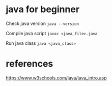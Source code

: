 # java for beginner

Check java version `java --version`

Compile java script `javac <java_file>.java`

Run java class `java <java_class>`

# references

https://www.w3schools.com/java/java_intro.asp

